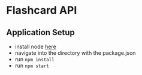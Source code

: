 # Flashcard API
## Application Setup
* install node [here](https://nodejs.org/en/)
* navigate into the directory with the package.json
* run `npm install`
* run `npm start`